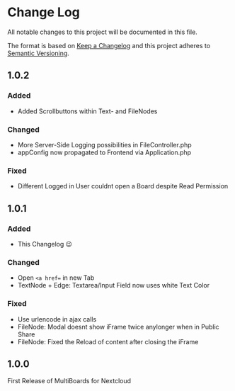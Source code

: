# Change Log
All notable changes to this project will be documented in this file.

The format is based on [Keep a Changelog](http://keepachangelog.com/)
and this project adheres to [Semantic Versioning](http://semver.org/).

## 1.0.2

### Added

- Added Scrollbuttons within Text- and FileNodes

### Changed

- More Server-Side Logging possibilities in FileController.php
- appConfig now propagated to Frontend via Application.php

### Fixed

- Different Logged in User couldnt open a Board despite Read Permission

## 1.0.1

### Added

- This Changelog 😉

### Changed

- Open `<a href=` in new Tab
- TextNode + Edge: Textarea/Input Field now uses white Text Color

### Fixed

- Use urlencode in ajax calls
- FileNode: Modal doesnt show iFrame twice anylonger when in Public Share
- FileNode: Fixed the Reload of content after closing the iFrame

## 1.0.0

First Release of MultiBoards for Nextcloud